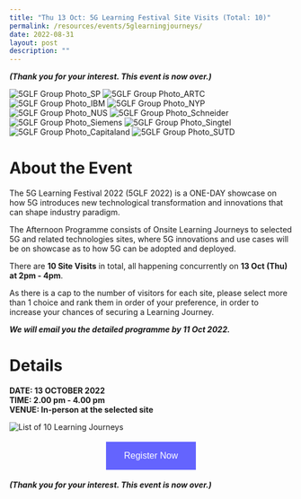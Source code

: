 ```yaml
---
title: "Thu 13 Oct: 5G Learning Festival Site Visits (Total: 10)"
permalink: /resources/events/5glearningjourneys/
date: 2022-08-31
layout: post
description: ""
---
```

***(Thank you for your interest. This event  is now over.)***

![5GLF Group Photo_SP](/images/events/5GLF/5GLF%20Group%20Photo_5G%20AIoT%20Centre,%20SP.jpg)
![5GLF Group Photo_ARTC](/images/events/5GLF/5GLF%20Group%20Photo_ARTC.jpg)
![5GLF Group Photo_IBM](/images/events/5GLF/5GLF%20Group%20Photo_i4%20Studio,%20IBM.jpg)
![5GLF Group Photo_NYP](/images/events/5GLF/5GLF%20Group%20Photo_APEX%205G,%20NYP.jpg)
![5GLF Group Photo_NUS](/images/events/5GLF/5GLF%20Group%20Photo_Unmanned%20Smart%20Facilities%20Management,%20NUS.jpg)
![5GLF Group Photo_Schneider](/images/events/5GLF/5GLF%20Group%20Photo_Schneider%20Electric%20Innovation%20Hub%20.jpg)
![5GLF Group Photo_Siemens](/images/events/5GLF/5GLF%20Group%20Photo_AMTC%20Siemens.jpg)
![5GLF Group Photo_Singtel](/images/events/5GLF/5GLF%20Group%20Photo_FutureNow%20Innovation%20Centre,%20Singtel.jpg)
![5GLF Group Photo_Capitaland](/images/events/5GLF/5GLF%20Group%20Photo_Smart%20Urban%20Co-Innovation%20Lab,%20Capitaland.jpg)
![5GLF Group Photo_SUTD](/images/events/5GLF/5GLF_Group%20Photo_Future%20Communications%20Connectivity%20Lab,%20SUTD.jpg)

# About the Event

The 5G Learning Festival 2022 (5GLF 2022) is a ONE-DAY showcase on how 5G introduces new technological transformation and innovations that can shape industry paradigm. 

The Afternoon Programme consists of Onsite Learning Journeys to selected 5G and related technologies sites, where 5G innovations and use cases will be on showcase as to how 5G can be adopted and deployed. 

There are **10 Site Visits** in total, all happening concurrently on **13 Oct (Thu) at 2pm - 4pm**. 

As there is a cap to the number of visitors for each site, please select more than 1 choice and rank them in order of your preference, in order to increase your chances of securing a Learning Journey. 

***We will email you the detailed programme by 11 Oct 2022.***

# Details
**DATE: 13 OCTOBER 2022** <br> 
**TIME: 2.00 pm - 4.00 pm** <br> 
**VENUE: In-person at the selected site**

![List of 10 Learning Journeys](/images/events/5GLF/Learning%20Journey%20Website-3s.png)

<style>
#register {
  background-color: #0000ff;
  border: none;
  color: white;
  padding: 16px 32px;
  text-align: center;
  font-size: 16px;
  margin: 4px 2px;
  opacity: 0.6;
  transition: 0.3s;
  display: inline-block;
  text-decoration: none;
  cursor: pointer;
}
</style>

<center><a href="https://form.gov.sg/628f22d33778d80011a07cc6" target="_blank"><button id="register" class="btn">Register Now</button></a></center>

***(Thank you for your interest. This event  is now over.)***